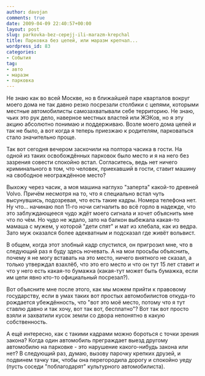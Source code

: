 ```yaml
---
author: davojan
comments: true
date: 2009-04-09 22:40:57+00:00
layout: post
slug: parkovka-bez-cepejj-ili-marazm-krepchal
title: Парковка без цепей, или маразм крепчал...
wordpress_id: 83
categories:
- События
tag:
- авто
- маразм
- парковка
---
```


Не знаю как во всей Москве, но в ближайшей паре кварталов вокруг моего дома не так давно резко посрезали столбики с цепями, которыми местные автомобилисты самозахватывали себе территорию. Не знаю, чьих это рук дело, наверное местных властей или ЖЭКов, но я эту акцию абсолютно понимаю и поддерживаю. Возле моего дома цепей и так не было, а вот когда я теперь приезжаю к родителям, парковаться стало значительно проще.

Так вот сегодня вечером заскочили на полтора часика в гости. На одной из таких освобождённых парковок было место и я на него без зазрения совести спокойно встал. Согласитесь, ведь нет ничего криминального в том, что человек, приехавший в гости, ставит машину на свободное неограждённое место?<!-- more -->

Выхожу через часик, а моя машина наглухо "заперта" какой-то древней Volvo. Причём несмотря на то, что я специально встал чуть высунувшись, подозревая, что есть такие кадры. Номера телефона нет. Ну что... начинаю пол 11-го ночи сигналить во всё горло в надежде, что это заблуждающееся чудо ждёт моего сигнала и хочет объяснить мне что по чём. Но чудо не ждало, зато на балкон выбежала какая-то мамаша с мужем, у которой "дети спят" и мат из хлебала, как из ведра. Зато муж оказался более адекватным и подсказал где живёт вольвист.

В общем, когда этот злобный кадр спустился, он пригрозил мне, что в следующий раз я буду здесь ночевать. А на мои просьбы объяснить, почему я не могу вставать на это место, ничего внятного не сказал, а только утверждал взахлёб, что это его место и что он тут 15 лет ставит и что у него есть какая-то бумажка (какая-тут может быть бумажка, если им цепи явно кто-то официальный посрезал?).

Вот объясните мне после этого, как мы можем прийти к правовому государству, если в умах таких вот простых автомобилистов откуда-то рождается убеждённость, что "вот это моё место, потому что я тут ставлю давно и так хочу, вот так вот, бесплатно"? Вот так вот просто взяли и захватили кусок земли со двора непонятно в какую собственность.

А ещё интересно, как с такими кадрами можно бороться с точки зрения закона? Когда один автомобиль преграждает выезд другому автомобилю на парковке - это нарушение какого-нибудь закона или нет? В следующий раз, думаю, вызову парочку крепких друзей, и подвинем тачку так, чтобы она перегородила дорогу и спокойно уеду (пусть соседи "поблагодарят" культурного автомобилиста).
